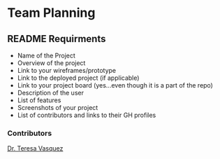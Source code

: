 # Team Planning

## README Requirments
- Name of the Project
- Overview of the project
- Link to your wireframes/prototype
- Link to the deployed project (if applicable)
- Link to your project board (yes...even though it is a part of the repo)
- Description of the user
- List of features
- Screenshots of your project
- List of contributors and links to their GH profiles

### Contributors
[Dr. Teresa Vasquez](https://github.com/drteresavasquez)
